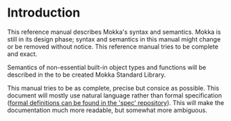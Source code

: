Introduction
============

This reference manual describes Mokka's syntax and semantics. Mokka is still in its design phase; syntax and semantics in this manual might change or be removed without notice. This reference manual tries to be complete and exact.

Semantics of non-essential built-in object types and functions will be described in the to be created Mokka Standard Library.

This manual tries to be as complete, precise but consice as possible. This document will mostly use natural language rather than formal specification ([formal definitions can be found in the 'spec' repository](https://github.com/mokka/spec/)). This will make the documentation much more readable, but somewhat more ambiguous.
